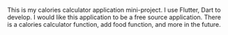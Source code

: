 This is my calories calculator application mini-project. I use Flutter, Dart to develop. I would like this application to be a free source application.
There is a calories calculator function, 
add food function, and more in the future.

